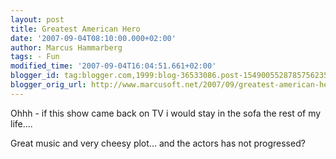 ```yaml
---
layout: post
title: Greatest American Hero
date: '2007-09-04T08:10:00.000+02:00'
author: Marcus Hammarberg
tags: - Fun
modified_time: '2007-09-04T16:04:51.661+02:00'
blogger_id: tag:blogger.com,1999:blog-36533086.post-1549005528785756235
blogger_orig_url: http://www.marcusoft.net/2007/09/greatest-american-hero.html
---
```


Ohhh -
if this show came back on TV i would stay in the sofa the rest of my
life....

Great music and very cheesy plot... and the actors has not progressed?

